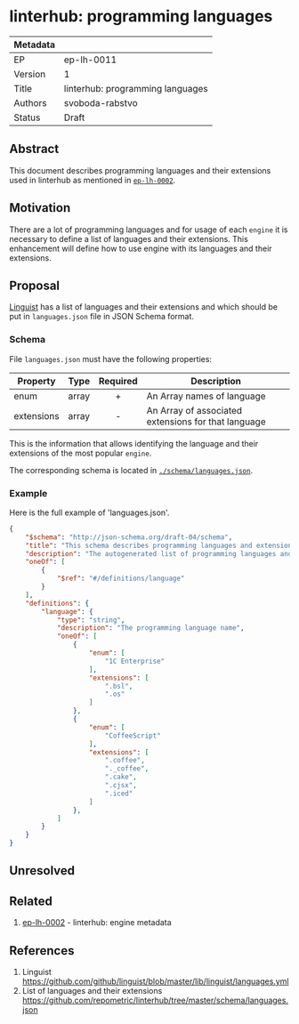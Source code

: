# linterhub: programming languages

| Metadata     |                                         |
| ------------ |-----------------------------------------|
| EP           | ep-lh-0011                              |
| Version      | 1                                       |
| Title        | linterhub: programming languages        |
| Authors      | svoboda-rabstvo                         |
| Status       | Draft                                   |

## Abstract

This document describes programming languages and their extensions used in linterhub as mentioned in [`ep-lh-0002`](#related).

## Motivation

There are a lot of programming languages and for usage of each `engine` it is necessary to define a list of languages and their extensions. This enhancement will define how to use engine with its languages and their extensions.

## Proposal

[Linguist](#references) has a list of languages and their extensions and which should be put in `languages.json` file in JSON Schema format.

### Schema

File `languages.json` must have the following properties:

| Property      | Type    | Required | Description |
| -             | :-:     | :-:      | -           |
| enum          | array   | +        | An Array names of language |
| extensions    | array   | -        | An Array of associated extensions for that language |

This is the information that allows identifying the language and their extensions of the most popular `engine`.

The corresponding schema is located in [`./schema/languages.json`](#references).

### Example

Here is the full example of 'languages.json'.

```json
{
    "$schema": "http://json-schema.org/draft-04/schema",
    "title": "This schema describes programming languages and extensions",
    "description": "The autogenerated list of programming languages and extensions from linguist project",
    "oneOf": [
        {
            "$ref": "#/definitions/language"
        }
    ],
    "definitions": {
        "language": {
            "type": "string",
            "description": "The programming language name",
            "oneOf": [
                {
                    "enum": [
                        "1C Enterprise"
                    ],
                    "extensions": [
                        ".bsl",
                        ".os"
                    ]
                },
                {
                    "enum": [
                        "CoffeeScript"
                    ],
                    "extensions": [
                        ".coffee",
                        "._coffee",
                        ".cake",
                        ".cjsx",
                        ".iced"
                    ]
                },
            ]
        }
    }
}
```

## Unresolved

## Related

1. [ep-lh-0002](ep-lh-0002.md) - linterhub: engine metadata

## References

1. Linguist <https://github.com/github/linguist/blob/master/lib/linguist/languages.yml>
2. List of languages and their extensions <https://github.com/repometric/linterhub/tree/master/schema/languages.json>
